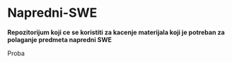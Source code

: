# Napredni-SWE
__Repozitorijum koji ce se koristiti za kacenje materijala koji je potreban za polaganje predmeta napredni SWE__

Proba
